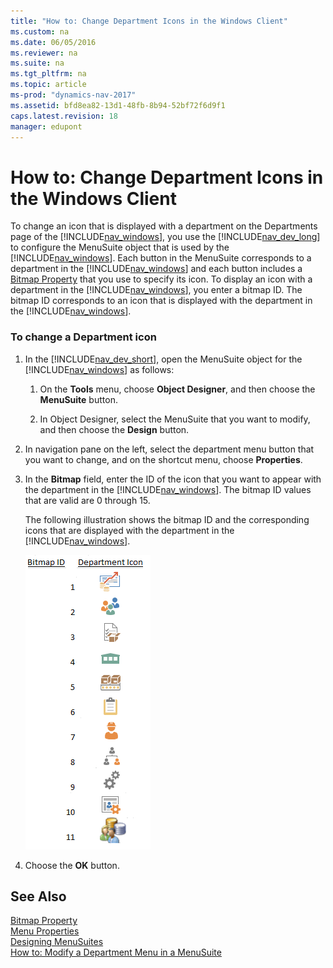 ```yaml
---
title: "How to: Change Department Icons in the Windows Client"
ms.custom: na
ms.date: 06/05/2016
ms.reviewer: na
ms.suite: na
ms.tgt_pltfrm: na
ms.topic: article
ms-prod: "dynamics-nav-2017"
ms.assetid: bfd8ea82-13d1-48fb-8b94-52bf72f6d9f1
caps.latest.revision: 18
manager: edupont
---
```

# How to: Change Department Icons in the Windows Client
To change an icon that is displayed with a department on the Departments page of the [!INCLUDE[nav_windows](includes/nav_windows_md.md)], you use the [!INCLUDE[nav_dev_long](includes/nav_dev_long_md.md)] to configure the MenuSuite object that is used by the [!INCLUDE[nav_windows](includes/nav_windows_md.md)]. Each button in the MenuSuite corresponds to a department in the [!INCLUDE[nav_windows](includes/nav_windows_md.md)] and each button includes a [Bitmap Property](Bitmap-Property.md) that you use to specify its icon. To display an icon with a department in the [!INCLUDE[nav_windows](includes/nav_windows_md.md)], you enter a bitmap ID. The bitmap ID corresponds to an icon that is displayed with the department in the [!INCLUDE[nav_windows](includes/nav_windows_md.md)].  
  
### To change a Department icon  
  
1.  In the [!INCLUDE[nav_dev_short](includes/nav_dev_short_md.md)], open the MenuSuite object for the [!INCLUDE[nav_windows](includes/nav_windows_md.md)] as follows:  
  
    1.  On the **Tools** menu, choose **Object Designer**, and then choose the **MenuSuite** button.  
  
    2.  In Object Designer, select the MenuSuite that you want to modify, and then choose the **Design** button.  
  
2.  In navigation pane on the left, select the department menu button that you want to change, and on the shortcut menu, choose **Properties**.  
  
3.  In the **Bitmap** field, enter the ID of the icon that you want to appear with the department in the [!INCLUDE[nav_windows](includes/nav_windows_md.md)]. The bitmap ID values that are valid are 0 through 15.  
  
     The following illustration shows the bitmap ID and the corresponding icons that are displayed with the department in the [!INCLUDE[nav_windows](includes/nav_windows_md.md)].  
  
     ![Images for departments in RoleTailored client](media/RTCDepartmentImageLibrary.png "RTCDepartmentImageLibrary")  
  
4.  Choose the **OK** button.  
  
## See Also  
 [Bitmap Property](Bitmap-Property.md)   
 [Menu Properties](uiref/-$-S_2490-Menu-Properties-$-.md)   
 [Designing MenuSuites](Designing-MenuSuites.md)   
 [How to: Modify a Department Menu in a MenuSuite](How-to--Modify-a-Department-Menu-in-a-MenuSuite.md)